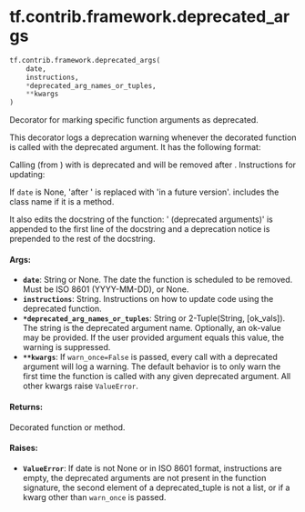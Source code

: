 <div itemscope itemtype="http://developers.google.com/ReferenceObject">
<meta itemprop="name" content="tf.contrib.framework.deprecated_args" />
<meta itemprop="path" content="Stable" />
</div>

# tf.contrib.framework.deprecated_args

``` python
tf.contrib.framework.deprecated_args(
    date,
    instructions,
    *deprecated_arg_names_or_tuples,
    **kwargs
)
```

Decorator for marking specific function arguments as deprecated.

This decorator logs a deprecation warning whenever the decorated function is
called with the deprecated argument. It has the following format:

  Calling <function> (from <module>) with <arg> is deprecated and will be
  removed after <date>. Instructions for updating:
    <instructions>

If `date` is None, 'after <date>' is replaced with 'in a future version'.
<function> includes the class name if it is a method.

It also edits the docstring of the function: ' (deprecated arguments)' is
appended to the first line of the docstring and a deprecation notice is
prepended to the rest of the docstring.

#### Args:

* <b>`date`</b>: String or None. The date the function is scheduled to be removed.
    Must be ISO 8601 (YYYY-MM-DD), or None.
* <b>`instructions`</b>: String. Instructions on how to update code using the
    deprecated function.
* <b>`*deprecated_arg_names_or_tuples`</b>: String or 2-Tuple(String,
    [ok_vals]).  The string is the deprecated argument name.
    Optionally, an ok-value may be provided.  If the user provided
    argument equals this value, the warning is suppressed.
* <b>`**kwargs`</b>: If `warn_once=False` is passed, every call with a deprecated
    argument will log a warning. The default behavior is to only warn the
    first time the function is called with any given deprecated argument.
    All other kwargs raise `ValueError`.


#### Returns:

Decorated function or method.


#### Raises:

* <b>`ValueError`</b>: If date is not None or in ISO 8601 format, instructions are
    empty, the deprecated arguments are not present in the function
    signature, the second element of a deprecated_tuple is not a
    list, or if a kwarg other than `warn_once` is passed.
